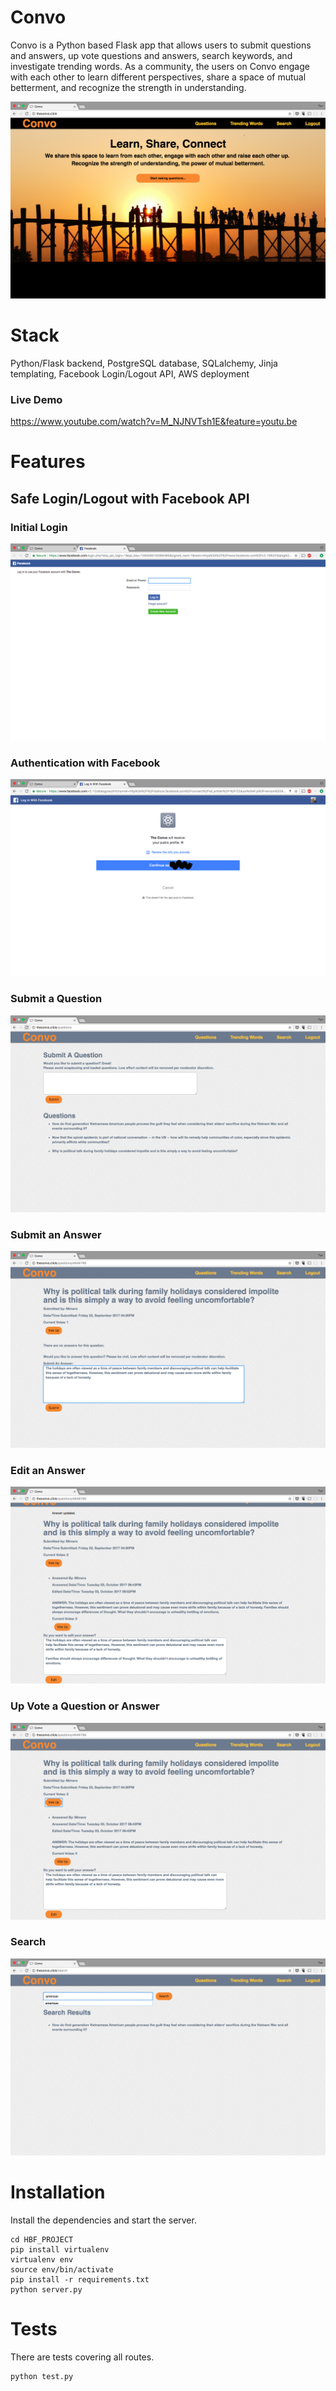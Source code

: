 # Convo

Convo is a Python based Flask app that allows users to submit questions and answers, up vote questions and answers, search keywords, and investigate trending words. As a community, the users on Convo engage with each other to learn different perspectives, share a space of mutual betterment, and recognize the strength in understanding.

<img src="/static/Convo_home.png">


# Stack

Python/Flask backend, PostgreSQL database, SQLalchemy, Jinja templating, Facebook Login/Logout API, AWS deployment

### Live Demo

https://www.youtube.com/watch?v=M_NJNVTsh1E&feature=youtu.be

# Features

## Safe Login/Logout with Facebook API

### Initial Login

<img src="/static/Convo_login.png">


### Authentication with Facebook

<img src="/static/Convo_login_cont.png">


### Submit a Question

<img src="/static/Convo_questions.png">


### Submit an Answer

<img src="/static/Convo_submit_answ.png">

### Edit an Answer

<img src="/static/Convo_edit_answ2.png">


### Up Vote a Question or Answer

<img src="/static/Convo_vote_up.png">


### Search 

<img src="/static/Convo_search.png">


# Installation

Install the dependencies and start the server.

```
cd HBF_PROJECT 
pip install virtualenv 
virtualenv env 
source env/bin/activate 
pip install -r requirements.txt 
python server.py
```

# Tests
There are tests covering all routes.

```
python test.py
```
